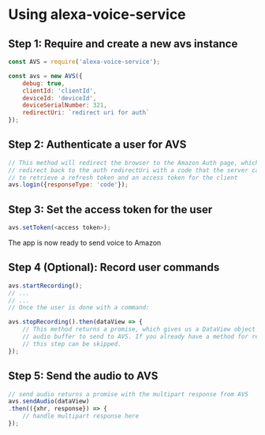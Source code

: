 # Using alexa-voice-service

## Step 1: Require and create a new avs instance

```javascript
const AVS = require('alexa-voice-service');

const avs = new AVS({
	debug: true,
	clientId: 'clientId',
	deviceId: 'deviceId',
	deviceSerialNumber: 321,
	redirectUri: `redirect uri for auth`
});
```

## Step 2: Authenticate a user for AVS
```javascript
// This method will redirect the browser to the Amazon Auth page, which will
// redirect back to the auth redirectUri with a code that the server can use
// to retrieve a refresh token and an access token for the client
avs.login({responseType: 'code'});
```

## Step 3: Set the access token for the user
```javascript
avs.setToken(<access token>);
```

The app is now ready to send voice to Amazon

## Step 4 (Optional): Record user commands
```javascript
avs.startRecording();
// ...
// ...
// Once the user is done with a command:

avs.stopRecording().then(dataView => {
	// This method returns a promise, which gives us a DataView object built from the
	// audio buffer to send to AVS. If you already have a method for recording audio,
	// this step can be skipped.
});
```

## Step 5: Send the audio to AVS
```javascript
// send audio returns a promise with the multipart response from AVS
avs.sendAudio(dataView)
.then(({xhr, response}) => {
	// handle multipart response here
});
```



